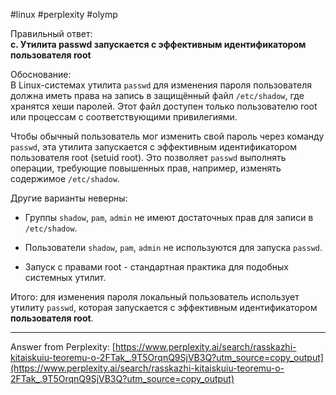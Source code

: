 #linux #perplexity #olymp 

Правильный ответ:  
**c. Утилита passwd запускается с эффективным идентификатором пользователя root**

Обоснование:  
В Linux-системах утилита `passwd` для изменения пароля пользователя должна иметь права на запись в защищённый файл `/etc/shadow`, где хранятся хеши паролей. Этот файл доступен только пользователю root или процессам с соответствующими привилегиями.

Чтобы обычный пользователь мог изменить свой пароль через команду `passwd`, эта утилита запускается с эффективным идентификатором пользователя root (setuid root). Это позволяет `passwd` выполнять операции, требующие повышенных прав, например, изменять содержимое `/etc/shadow`.

Другие варианты неверны:

- Группы `shadow`, `pam`, `admin` не имеют достаточных прав для записи в `/etc/shadow`.
    
- Пользователи `shadow`, `pam`, `admin` не используются для запуска `passwd`.
    
- Запуск с правами root - стандартная практика для подобных системных утилит.
    

Итого: для изменения пароля локальный пользователь использует утилиту `passwd`, которая запускается с эффективным идентификатором **пользователя root**.

---

Answer from Perplexity: [https://www.perplexity.ai/search/rasskazhi-kitaiskuiu-teoremu-o-2FTak_.9T5OrqnQ9SjVB3Q?utm_source=copy_output](https://www.perplexity.ai/search/rasskazhi-kitaiskuiu-teoremu-o-2FTak_.9T5OrqnQ9SjVB3Q?utm_source=copy_output)